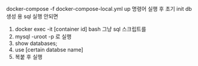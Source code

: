 docker-compose -f docker-compose-local.yml up
명령어 실행 후 초기 init db 생성 용 sql 실행 안되면
1. docker exec -it [container id] bash
그냥 sql 스크립트를
2. mysql -uroot -p 로 실행
3. show databases;
4. use [certain databse name]
5. 복붙 후 실행